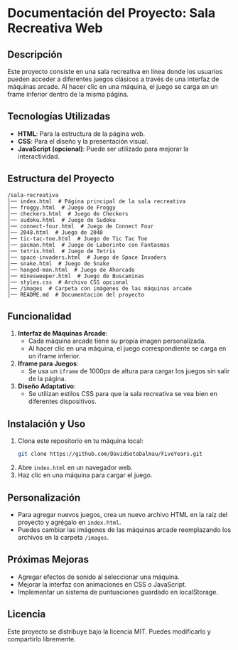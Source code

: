 # Documentación del Proyecto: Sala Recreativa Web

## Descripción
Este proyecto consiste en una sala recreativa en línea donde los usuarios pueden acceder a diferentes juegos clásicos a través de una interfaz de máquinas arcade. Al hacer clic en una máquina, el juego se carga en un frame inferior dentro de la misma página.

## Tecnologías Utilizadas
- **HTML**: Para la estructura de la página web.
- **CSS**: Para el diseño y la presentación visual.
- **JavaScript (opcional)**: Puede ser utilizado para mejorar la interactividad.

## Estructura del Proyecto
```
/sala-recreativa
│── index.html  # Página principal de la sala recreativa
│── froggy.html  # Juego de Froggy
│── checkers.html  # Juego de Checkers
│── sudoku.html  # Juego de Sudoku
│── connect-four.html  # Juego de Connect Four
│── 2048.html  # Juego de 2048
│── tic-tac-toe.html  # Juego de Tic Tac Toe
│── pacman.html  # Juego de Laberinto con Fantasmas
│── tetris.html  # Juego de Tetris
│── space-invaders.html  # Juego de Space Invaders
│── snake.html  # Juego de Snake
│── hanged-man.html  # Juego de Ahorcado
│── minesweeper.html  # Juego de Buscaminas
│── styles.css  # Archivo CSS opcional
│── /images  # Carpeta con imágenes de las máquinas arcade
│── README.md  # Documentación del proyecto
```

## Funcionalidad
1. **Interfaz de Máquinas Arcade**:
   - Cada máquina arcade tiene su propia imagen personalizada.
   - Al hacer clic en una máquina, el juego correspondiente se carga en un iframe inferior.
2. **Iframe para Juegos**:
   - Se usa un `iframe` de 1000px de altura para cargar los juegos sin salir de la página.
3. **Diseño Adaptativo**:
   - Se utilizan estilos CSS para que la sala recreativa se vea bien en diferentes dispositivos.

## Instalación y Uso
1. Clona este repositorio en tu máquina local:
   ```sh
   git clone https://github.com/DavidSotoDalmau/FiveYears.git
   ```
2. Abre `index.html` en un navegador web.
3. Haz clic en una máquina para cargar el juego.

## Personalización
- Para agregar nuevos juegos, crea un nuevo archivo HTML en la raíz del proyecto y agrégalo en `index.html`.
- Puedes cambiar las imágenes de las máquinas arcade reemplazando los archivos en la carpeta `/images`.

## Próximas Mejoras
- Agregar efectos de sonido al seleccionar una máquina.
- Mejorar la interfaz con animaciones en CSS o JavaScript.
- Implementar un sistema de puntuaciones guardado en localStorage.

## Licencia
Este proyecto se distribuye bajo la licencia MIT. Puedes modificarlo y compartirlo libremente.
